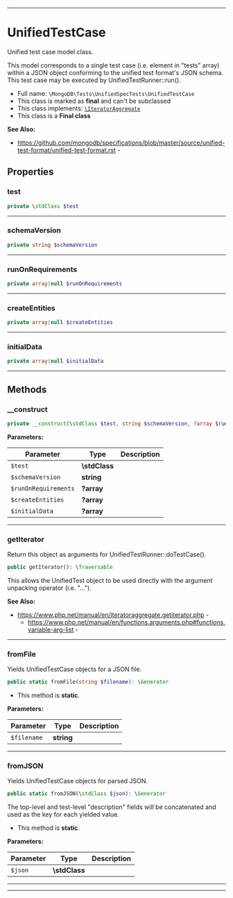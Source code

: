 ***

# UnifiedTestCase

Unified test case model class.

This model corresponds to a single test case (i.e. element in "tests" array)
within a JSON object conforming to the unified test format's JSON schema. This test case may be executed by
UnifiedTestRunner::run().

* Full name: `\MongoDB\Tests\UnifiedSpecTests\UnifiedTestCase`
* This class is marked as **final** and can't be subclassed
* This class implements:
  [`\IteratorAggregate`](../../../IteratorAggregate.md)
* This class is a **Final class**

**See Also:**

* https://github.com/mongodb/specifications/blob/master/source/unified-test-format/unified-test-format.rst -

## Properties

### test

```php
private \stdClass $test
```

***

### schemaVersion

```php
private string $schemaVersion
```

***

### runOnRequirements

```php
private array|null $runOnRequirements
```

***

### createEntities

```php
private array|null $createEntities
```

***

### initialData

```php
private array|null $initialData
```

***

## Methods

### __construct

```php
private __construct(\stdClass $test, string $schemaVersion, ?array $runOnRequirements = null, ?array $createEntities = null, ?array $initialData = null): mixed
```

**Parameters:**

| Parameter | Type | Description |
|-----------|------|-------------|
| `$test` | **\stdClass** |  |
| `$schemaVersion` | **string** |  |
| `$runOnRequirements` | **?array** |  |
| `$createEntities` | **?array** |  |
| `$initialData` | **?array** |  |

***

### getIterator

Return this object as arguments for UnifiedTestRunner::doTestCase().

```php
public getIterator(): \Traversable
```

This allows the UnifiedTest object to be used directly with the argument unpacking operator (i.e. "...").

**See Also:**

* https://www.php.net/manual/en/iteratoraggregate.getiterator.php -
  * https://www.php.net/manual/en/functions.arguments.php#functions.variable-arg-list -

***

### fromFile

Yields UnifiedTestCase objects for a JSON file.

```php
public static fromFile(string $filename): \Generator
```

* This method is **static**.

**Parameters:**

| Parameter | Type | Description |
|-----------|------|-------------|
| `$filename` | **string** |  |

***

### fromJSON

Yields UnifiedTestCase objects for parsed JSON.

```php
public static fromJSON(\stdClass $json): \Generator
```

The top-level and test-level "description" fields will be concatenated and used as the key for each yielded value.

* This method is **static**.

**Parameters:**

| Parameter | Type | Description |
|-----------|------|-------------|
| `$json` | **\stdClass** |  |

***


***

